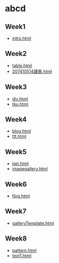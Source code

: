 # abcd
## Week1
* [intro.html]()

## Week2
* [table.html]()
* [207410514課表.html]()

## Week3
* [div.html]()
* [tku.html]()

## Week4
* [blog.html]()
* [ttt.html]()

## Week5
* [pet.html]()
* [imagegallery.html]()

## Week6
* [flog.html]()

## Week7
* [galleryTemplate.html]()

## Week8
* [pattern.html]()
* [text1.html]()
